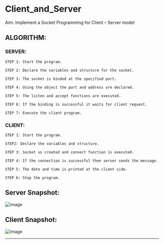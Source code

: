 # Client_and_Server

Aim: Implement a Socket Programming for Client – Server model 

## ALGORITHM: 

### SERVER:

    STEP 1: Start the program. 
    
    STEP 2: Declare the variables and structure for the socket. 
    
    STEP 3: The socket is binded at the specified port.
    
    STEP 4: Using the object the port and address are declared. 
    
    STEP 5: The listen and accept functions are executed. 
    
    STEP 6: If the binding is successful it waits for client request. 
    
    STEP 7: Execute the client program. 

### CLIENT:

    STEP 1: Start the program. 
    
    STEP2: Declare the variables and structure. 
    
    STEP 3: Socket us created and connect function is executed. 
    
    STEP 4: If the connection is successful then server sends the message. 
    
    STEP 5: The date and time is printed at the client side. 
    
    STEP 6: Stop the program.
    
## Server Snapshot:

![image](https://user-images.githubusercontent.com/73773202/156872563-646ed282-9a71-4521-a684-fe608242131f.png)

## Client Snapshot:

![image](https://user-images.githubusercontent.com/73773202/156872571-a144df8d-f442-4901-8ef4-9012bd30b1d7.png)

---
